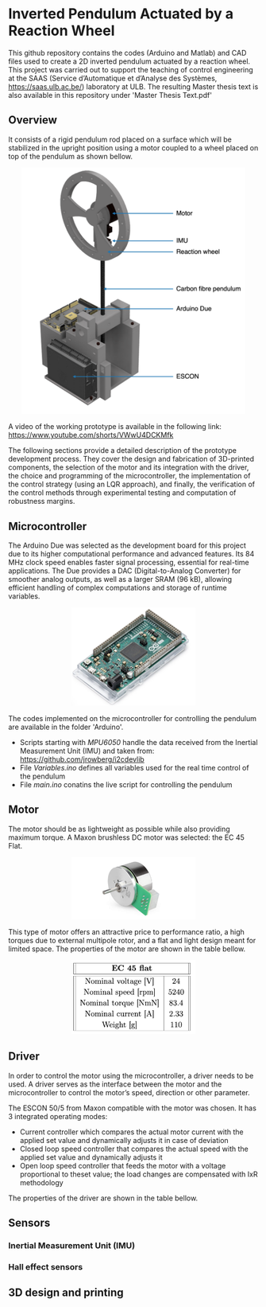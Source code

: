 # Inverted Pendulum Actuated by a Reaction Wheel

This github repository contains the codes (Arduino and Matlab) and CAD files used to create a 2D inverted pendulum actuated by a reaction wheel. 
This project was carried out to support the teaching of control engineering at the SAAS (Service d’Automatique et d’Analyse des Systèmes, https://saas.ulb.ac.be/) laboratory at ULB. The resulting Master thesis text is also available in this repository under 'Master Thesis Text.pdf'

## Overview
It consists of a rigid pendulum rod placed on a surface which will be stabilized in the upright position using a motor coupled to a wheel placed on top of the pendulum as shown bellow. 

<p align="center">
  <img src="Images/Full prototype with legend.png" width="450px">
</p>

A video of the working prototype is available in the following link: https://www.youtube.com/shorts/VWwU4DCKMfk

The following sections provide a detailed description of the prototype development process. They cover the design and fabrication of 3D-printed components, the selection of the motor and its integration with the driver, the choice and programming of the microcontroller, the implementation of the control strategy (using an LQR approach), and finally, the verification of the control methods through experimental testing and computation of robustness margins.

## Microcontroller
The Arduino Due was selected as the development board for this project due to its higher computational performance and advanced features. Its 84 MHz clock speed enables faster signal processing, essential for real-time applications. The Due provides a DAC (Digital-to-Analog Converter) for smoother analog outputs, as well as a larger SRAM (96 kB), allowing efficient handling of complex computations and storage of runtime variables.

<p align="center">
  <img src="Images/Arduino.png" width="250px">
</p>

The codes implemented on the microcontroller for controlling the pendulum are available in the folder 'Arduino'. 

- Scripts starting with *MPU6050* handle the data received from the Inertial Measurement Unit (IMU) and taken from: https://github.com/jrowberg/i2cdevlib
- File *Variables.ino* defines all variables used for the real time control of the pendulum
- File *main.ino* conatins the live script for controlling the pendulum

## Motor
The motor should be as lightweight as possible while also providing maximum torque. A Maxon brushless DC motor was selected: the EC 45 Flat. 
<p align="center">
  <img src="Images/EC45 Flat.jpg" width="250px">
</p>

This type of motor offers an attractive price to performance ratio, a high torques due to external multipole rotor, and a flat and light design meant for limited space. 
The properties of the motor are shown in the table bellow.
<p align="center">
  <img src="Images/EC45Flat.png" width="250px">
</p>

## Driver
In order to control the motor using the microcontroller, a driver needs to be used. A driver serves as the interface between the motor and the microcontroller to control the motor’s speed, direction or other parameter.

The ESCON 50/5 from Maxon compatible with the motor was chosen. It has 3 integrated operating modes: 

 - Current controller which compares the actual motor current with the applied set value and dynamically adjusts it in case of deviation
 - Closed loop speed controller that compares the actual speed with the applied set value and dynamically adjusts it
 - Open loop speed controller that feeds the motor with a voltage proportional to theset value; the load changes are compensated with IxR methodology

The properties of the driver are shown in the table bellow. 

## Sensors
### Inertial Measurement Unit (IMU)
### Hall effect sensors


## 3D design and printing
